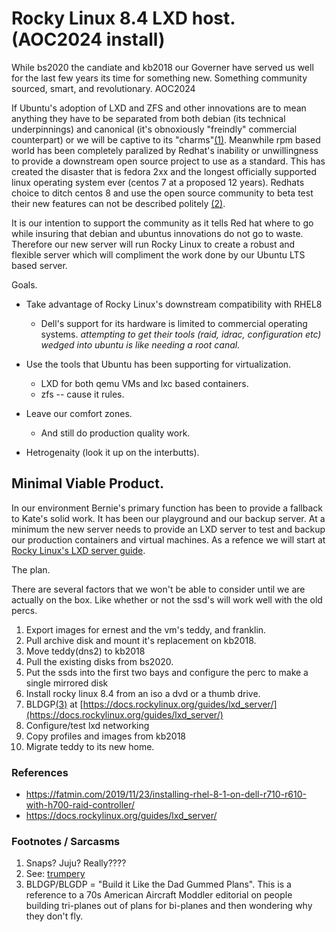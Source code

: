 # Rocky Linux 8.4 LXD host. (AOC2024 install)
While bs2020 the candiate and kb2018 our Governer have served us well for the last few years its time for something new. Something community sourced, smart, and revolutionary. AOC2024 


If Ubuntu's adoption of LXD and ZFS and other innovations are to mean anything they have to be separated from both debian (its technical underpinnings) and canonical (it's obnoxiously "freindly" commercial counterpart) or we will be captive to its "charms"[(1)](#fn1). Meanwhile rpm based world has been completely paralized by Redhat's inability or unwillingness to provide a downstream open source project to use as a standard. This has created the disaster that is fedora 2xx and the longest officially supported linux operating system ever (centos 7 at a proposed 12 years). Redhats choice to ditch centos 8 and use the open source community to beta test their new features can not be described politely [(2)](#fn2).

It is our intention to support the community as it tells Red hat where to go while insuring that debian and ubuntus innovations do not go to waste. Therefore our new server will run Rocky Linux to create a robust and flexible server which will compliment the work done by our Ubuntu LTS based server. 

Goals.

* Take advantage of Rocky Linux's downstream compatibility with RHEL8

    * Dell's support for its hardware is limited to commercial operating systems. *attempting to get their tools (raid, idrac, configuration etc) wedged into ubuntu is like needing a root canal.*

* Use the tools that Ubuntu has been supporting for virtualization.

    * LXD for both qemu VMs and lxc based containers.
    * zfs -- cause it rules.

* Leave our comfort zones.

    * And still do production quality work.

* Hetrogenaity (look it up on the interbutts).

## Minimal Viable Product.
In our environment Bernie's primary function has been to provide a fallback to Kate's solid work. It has been our playground and our backup server. At a minimum the new server needs to provide an LXD server to test and backup our production containers and virtual machines. As a refence we will start at [Rocky Linux's LXD server guide](https://docs.rockylinux.org/guides/lxd_server/).

The plan.

There are several factors that we won't be able to consider until we are actually on the box. Like whether or not the ssd's will work well with the old percs.

1. Export images for ernest and the vm's teddy, and franklin.
2. Pull archive disk and mount it's replacement on kb2018.
3. Move teddy(dns2) to kb2018
4. Pull the existing disks from bs2020.
5. Put the ssds into the first two bays and configure the perc to make a single mirrored disk
6. Install rocky linux 8.4 from an iso a dvd or a thumb drive.
7. BLDGP[(3)](#fn3) at [https://docs.rockylinux.org/guides/lxd_server/](https://docs.rockylinux.org/guides/lxd_server/)
8. Configure/test lxd networking
9. Copy profiles and images from kb2018
10. Migrate teddy to its new home.

### References
* https://fatmin.com/2019/11/23/installing-rhel-8-1-on-dell-r710-r610-with-h700-raid-controller/
* https://docs.rockylinux.org/guides/lxd_server/

### Footnotes / Sarcasms
1. <a name=fn1></a> Snaps? Juju? Really???? 
2. <a name=fn2></a>See: [trumpery](https://www.lexico.com/en/definition/trumpery)
3. <a name=fn3></a>BLDGP/BLGDP = "Build it Like the Dad Gummed Plans". This is a reference to a 70s American Aircraft Moddler editorial on people building tri-planes out of plans for bi-planes and then wondering why they don't fly.

